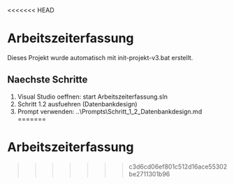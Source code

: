 <<<<<<< HEAD
# Arbeitszeiterfassung 
 
Dieses Projekt wurde automatisch mit init-projekt-v3.bat erstellt. 
 
## Naechste Schritte 
1. Visual Studio oeffnen: start Arbeitszeiterfassung.sln 
2. Schritt 1.2 ausfuehren (Datenbankdesign) 
3. Prompt verwenden: ..\Prompts\Schritt_1_2_Datenbankdesign.md 
=======
# Arbeitszeiterfassung
>>>>>>> c3d6cd06ef801c512d16ace55302be2711301b96
